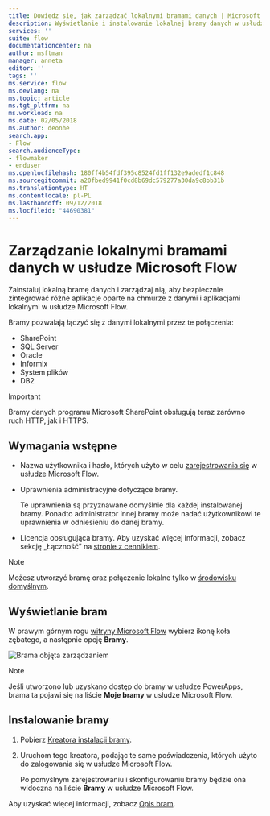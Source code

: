 ```yaml
---
title: Dowiedz się, jak zarządzać lokalnymi bramami danych | Microsoft Docs
description: Wyświetlanie i instalowanie lokalnej bramy danych w usłudze Microsoft Flow
services: ''
suite: flow
documentationcenter: na
author: msftman
manager: anneta
editor: ''
tags: ''
ms.service: flow
ms.devlang: na
ms.topic: article
ms.tgt_pltfrm: na
ms.workload: na
ms.date: 02/05/2018
ms.author: deonhe
search.app:
- Flow
search.audienceType:
- flowmaker
- enduser
ms.openlocfilehash: 180ff4b54fdf395c8524fd1ff132e9adedf1c848
ms.sourcegitcommit: a20fbed9941f0cd8b69dc579277a30da9c8bb31b
ms.translationtype: HT
ms.contentlocale: pl-PL
ms.lasthandoff: 09/12/2018
ms.locfileid: "44690381"
---
```

# <a name="manage-an-on-premises-data-gateway-in-microsoft-flow"></a>Zarządzanie lokalnymi bramami danych w usłudze Microsoft Flow

Zainstaluj lokalną bramę danych i zarządzaj nią, aby bezpiecznie zintegrować różne aplikacje oparte na chmurze z danymi i aplikacjami lokalnymi w usłudze Microsoft Flow.

Bramy pozwalają łączyć się z danymi lokalnymi przez te połączenia:

* SharePoint
* SQL Server
* Oracle
* Informix
* System plików
* DB2

> [!IMPORTANT]
> Bramy danych programu Microsoft SharePoint obsługują teraz zarówno ruch HTTP, jak i HTTPS.


## <a name="prerequisites"></a>Wymagania wstępne

* Nazwa użytkownika i hasło, których użyto w celu [zarejestrowania się](sign-up-sign-in.md) w usłudze Microsoft Flow.
* Uprawnienia administracyjne dotyczące bramy.

  Te uprawnienia są przyznawane domyślnie dla każdej instalowanej bramy. Ponadto administrator innej bramy może nadać użytkownikowi te uprawnienia w odniesieniu do danej bramy.
* Licencja obsługująca bramy. Aby uzyskać więcej informacji, zobacz sekcję „Łączność” na [stronie z cennikiem](https://flow.microsoft.com/pricing/).

> [!NOTE]
> Możesz utworzyć bramę oraz połączenie lokalne tylko w [środowisku domyślnym](environments-overview-maker.md).



## <a name="view-your-gateways"></a>Wyświetlanie bram

W prawym górnym rogu [witryny Microsoft Flow](https://flow.microsoft.com) wybierz ikonę koła zębatego, a następnie opcję **Bramy**.

![Brama objęta zarządzaniem][1]

> [!NOTE]
> Jeśli utworzono lub uzyskano dostęp do bramy w usłudze PowerApps, brama ta pojawi się na liście **Moje bramy** w usłudze Microsoft Flow.



## <a name="install-a-gateway"></a>Instalowanie bramy

1. Pobierz [Kreatora instalacji bramy](https://go.microsoft.com/fwlink/?LinkID=820580&clcid=0x409).

1. Uruchom tego kreatora, podając te same poświadczenia, których użyto do zalogowania się w usłudze Microsoft Flow.

    Po pomyślnym zarejestrowaniu i skonfigurowaniu bramy będzie ona widoczna na liście **Bramy** w usłudze Microsoft Flow.

Aby uzyskać więcej informacji, zobacz [Opis bram](gateway-reference.md).

<!-- Image references -->
[1]: ./media/manage-gateway/view-gateways.png

